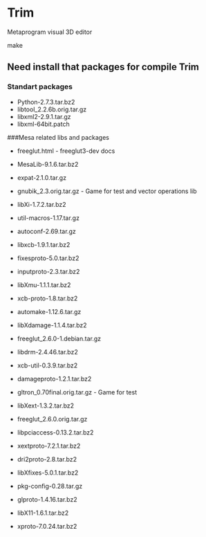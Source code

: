 # Trim
Metaprogram visual 3D editor

make

## Need install that packages for compile Trim

### Standart packages
* Python-2.7.3.tar.bz2  
* libtool_2.2.6b.orig.tar.gz  
* libxml2-2.9.1.tar.gz                 
* libxml-64bit.patch    

###Mesa related libs and packages
* freeglut.html - freeglut3-dev docs 
* MesaLib-9.1.6.tar.bz2

* expat-2.1.0.tar.gz                      
* gnubik_2.3.orig.tar.gz - Game for test and vector operations lib
* libXi-1.7.2.tar.bz2
* util-macros-1.17.tar.gz
* autoconf-2.69.tar.gz       
* libxcb-1.9.1.tar.bz2    
* fixesproto-5.0.tar.bz2          
* inputproto-2.3.tar.bz2
* libXmu-1.1.1.tar.bz2
* xcb-proto-1.8.tar.bz2
* automake-1.12.6.tar.gz              
* libXdamage-1.1.4.tar.bz2
* freeglut_2.6.0-1.debian.tar.gz
* libdrm-2.4.46.tar.bz2
* xcb-util-0.3.9.tar.bz2
* damageproto-1.2.1.tar.bz2
* gltron_0.70final.orig.tar.gz - Game for test
* libXext-1.3.2.tar.bz2
* freeglut_2.6.0.orig.tar.gz
* libpciaccess-0.13.2.tar.bz2
* xextproto-7.2.1.tar.bz2
* dri2proto-2.8.tar.bz2
* libXfixes-5.0.1.tar.bz2
* pkg-config-0.28.tar.gz
* glproto-1.4.16.tar.bz2
* libX11-1.6.1.tar.bz2
* xproto-7.0.24.tar.bz2



